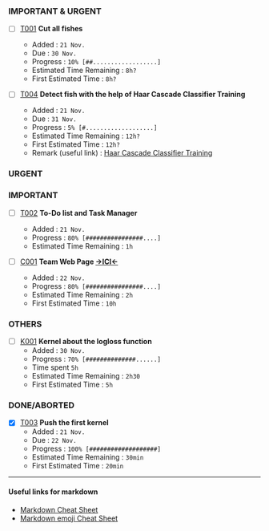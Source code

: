 
### IMPORTANT & URGENT
- [ ] [T001](Tasks/T001.md) **Cut all fishes**  
  - Added : <code>21 Nov.</code>   
  - Due : <code>30 Nov.</code>   
  - Progress : <code>10% [##..................]</code>   
  - Estimated Time Remaining : <code>8h?</code>   
  - First Estimated Time : <code>8h?</code>    

- [ ] [T004](Tasks/T004.md) **Detect fish with the help of Haar Cascade Classifier Training**  
  - Added : <code>21 Nov.</code>   
  - Due : <code>31 Nov.</code>   
  - Progress : <code>5% [#...................]</code>   
  - Estimated Time Remaining : <code>12h?</code>   
  - First Estimated Time : <code>12h?</code>    
  - Remark (useful link) : [Haar Cascade Classifier Training](http://www.trevorsherrard.com/Haar_training.html)

### URGENT


### IMPORTANT

- [ ] [T002](Tasks/T002.md) **To-Do list and Task Manager**
  - Added : <code>21 Nov.</code>
  - Progress : <code>80% [################....]</code>
  - Estimated Time Remaining : <code>1h</code>  

- [ ] [C001](Tasks/C001.md) **Team Web Page [->ICI<-](https://maggle-team.github.io/hello/)**
   - Added : <code>22 Nov.</code>
   - Progress : <code>80% [################....]</code>
   - Estimated Time Remaining : <code>2h</code>
   - First Estimated Time : <code>10h</code>


### OTHERS

- [ ] [K001](Tasks/KOO1.md) **Kernel about the logloss function**  
  - Added : <code>30 Nov.</code>     
  - Progress : <code>70% [##############......]</code>   
  - Time spent <code>5h</code>
  - Estimated Time Remaining : <code>2h30</code>   
  - First Estimated Time : <code>5h</code>

### DONE/ABORTED
- [x] [T003](Tasks/T003.md) **Push the first kernel**  
  - Added : <code>21 Nov.</code>   
  - Due : <code>22 Nov.</code>   
  - Progress : <code>100% [###################]</code>   
  - Estimated Time Remaining : <code>30min</code>   
  - First Estimated Time : <code>20min</code>    

------

#### Useful links for markdown
- [Markdown Cheat Sheet](https://github.com/adam-p/markdown-here/wiki/Markdown-Cheatsheet)
- [Markdown emoji Cheat Sheet](http://www.webpagefx.com/tools/emoji-cheat-sheet/)
